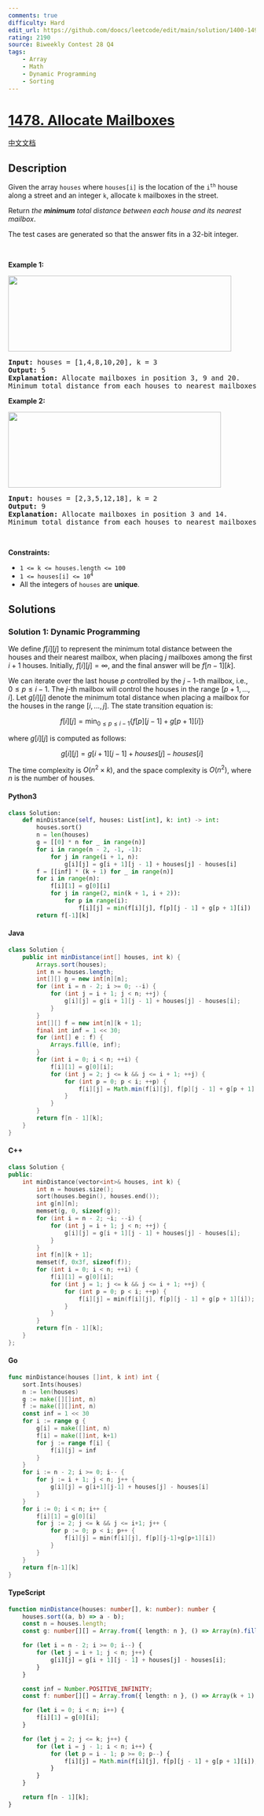 ```yaml
---
comments: true
difficulty: Hard
edit_url: https://github.com/doocs/leetcode/edit/main/solution/1400-1499/1478.Allocate%20Mailboxes/README_EN.md
rating: 2190
source: Biweekly Contest 28 Q4
tags:
    - Array
    - Math
    - Dynamic Programming
    - Sorting
---
```


<!-- problem:start -->

# [1478. Allocate Mailboxes](https://leetcode.com/problems/allocate-mailboxes)

[中文文档](/solution/1400-1499/1478.Allocate%20Mailboxes/README.md)

## Description

<!-- description:start -->

<p>Given the array <code>houses</code> where <code>houses[i]</code> is the location of the <code>i<sup>th</sup></code> house along a street and an integer <code>k</code>, allocate <code>k</code> mailboxes in the street.</p>

<p>Return <em>the <strong>minimum</strong> total distance between each house and its nearest mailbox</em>.</p>

<p>The test cases are generated so that the answer fits in a 32-bit integer.</p>

<p>&nbsp;</p>
<p><strong class="example">Example 1:</strong></p>
<img alt="" src="https://fastly.jsdelivr.net/gh/doocs/leetcode@main/solution/1400-1499/1478.Allocate%20Mailboxes/images/sample_11_1816.png" style="width: 454px; height: 154px;" />
<pre>
<strong>Input:</strong> houses = [1,4,8,10,20], k = 3
<strong>Output:</strong> 5
<strong>Explanation:</strong> Allocate mailboxes in position 3, 9 and 20.
Minimum total distance from each houses to nearest mailboxes is |3-1| + |4-3| + |9-8| + |10-9| + |20-20| = 5 
</pre>

<p><strong class="example">Example 2:</strong></p>
<img alt="" src="https://fastly.jsdelivr.net/gh/doocs/leetcode@main/solution/1400-1499/1478.Allocate%20Mailboxes/images/sample_2_1816.png" style="width: 433px; height: 154px;" />
<pre>
<strong>Input:</strong> houses = [2,3,5,12,18], k = 2
<strong>Output:</strong> 9
<strong>Explanation:</strong> Allocate mailboxes in position 3 and 14.
Minimum total distance from each houses to nearest mailboxes is |2-3| + |3-3| + |5-3| + |12-14| + |18-14| = 9.
</pre>

<p>&nbsp;</p>
<p><strong>Constraints:</strong></p>

<ul>
	<li><code>1 &lt;= k &lt;= houses.length &lt;= 100</code></li>
	<li><code>1 &lt;= houses[i] &lt;= 10<sup>4</sup></code></li>
	<li>All the integers of <code>houses</code> are <strong>unique</strong>.</li>
</ul>

<!-- description:end -->

## Solutions

<!-- solution:start -->

### Solution 1: Dynamic Programming

We define $f[i][j]$ to represent the minimum total distance between the houses and their nearest mailbox, when placing $j$ mailboxes among the first $i+1$ houses. Initially, $f[i][j] = \infty$, and the final answer will be $f[n-1][k]$.

We can iterate over the last house $p$ controlled by the $j-1$-th mailbox, i.e., $0 \leq p \leq i-1$. The $j$-th mailbox will control the houses in the range $[p+1, \dots, i]$. Let $g[i][j]$ denote the minimum total distance when placing a mailbox for the houses in the range $[i, \dots, j]$. The state transition equation is:

$$
f[i][j] = \min_{0 \leq p \leq i-1} \{f[p][j-1] + g[p+1][i]\}
$$

where $g[i][j]$ is computed as follows:

$$
g[i][j] = g[i + 1][j - 1] + \textit{houses}[j] - \textit{houses}[i]
$$

The time complexity is $O(n^2 \times k)$, and the space complexity is $O(n^2)$, where $n$ is the number of houses.

<!-- tabs:start -->

#### Python3

```python
class Solution:
    def minDistance(self, houses: List[int], k: int) -> int:
        houses.sort()
        n = len(houses)
        g = [[0] * n for _ in range(n)]
        for i in range(n - 2, -1, -1):
            for j in range(i + 1, n):
                g[i][j] = g[i + 1][j - 1] + houses[j] - houses[i]
        f = [[inf] * (k + 1) for _ in range(n)]
        for i in range(n):
            f[i][1] = g[0][i]
            for j in range(2, min(k + 1, i + 2)):
                for p in range(i):
                    f[i][j] = min(f[i][j], f[p][j - 1] + g[p + 1][i])
        return f[-1][k]
```

#### Java

```java
class Solution {
    public int minDistance(int[] houses, int k) {
        Arrays.sort(houses);
        int n = houses.length;
        int[][] g = new int[n][n];
        for (int i = n - 2; i >= 0; --i) {
            for (int j = i + 1; j < n; ++j) {
                g[i][j] = g[i + 1][j - 1] + houses[j] - houses[i];
            }
        }
        int[][] f = new int[n][k + 1];
        final int inf = 1 << 30;
        for (int[] e : f) {
            Arrays.fill(e, inf);
        }
        for (int i = 0; i < n; ++i) {
            f[i][1] = g[0][i];
            for (int j = 2; j <= k && j <= i + 1; ++j) {
                for (int p = 0; p < i; ++p) {
                    f[i][j] = Math.min(f[i][j], f[p][j - 1] + g[p + 1][i]);
                }
            }
        }
        return f[n - 1][k];
    }
}
```

#### C++

```cpp
class Solution {
public:
    int minDistance(vector<int>& houses, int k) {
        int n = houses.size();
        sort(houses.begin(), houses.end());
        int g[n][n];
        memset(g, 0, sizeof(g));
        for (int i = n - 2; ~i; --i) {
            for (int j = i + 1; j < n; ++j) {
                g[i][j] = g[i + 1][j - 1] + houses[j] - houses[i];
            }
        }
        int f[n][k + 1];
        memset(f, 0x3f, sizeof(f));
        for (int i = 0; i < n; ++i) {
            f[i][1] = g[0][i];
            for (int j = 1; j <= k && j <= i + 1; ++j) {
                for (int p = 0; p < i; ++p) {
                    f[i][j] = min(f[i][j], f[p][j - 1] + g[p + 1][i]);
                }
            }
        }
        return f[n - 1][k];
    }
};
```

#### Go

```go
func minDistance(houses []int, k int) int {
	sort.Ints(houses)
	n := len(houses)
	g := make([][]int, n)
	f := make([][]int, n)
	const inf = 1 << 30
	for i := range g {
		g[i] = make([]int, n)
		f[i] = make([]int, k+1)
		for j := range f[i] {
			f[i][j] = inf
		}
	}
	for i := n - 2; i >= 0; i-- {
		for j := i + 1; j < n; j++ {
			g[i][j] = g[i+1][j-1] + houses[j] - houses[i]
		}
	}
	for i := 0; i < n; i++ {
		f[i][1] = g[0][i]
		for j := 2; j <= k && j <= i+1; j++ {
			for p := 0; p < i; p++ {
				f[i][j] = min(f[i][j], f[p][j-1]+g[p+1][i])
			}
		}
	}
	return f[n-1][k]
}
```

#### TypeScript

```ts
function minDistance(houses: number[], k: number): number {
    houses.sort((a, b) => a - b);
    const n = houses.length;
    const g: number[][] = Array.from({ length: n }, () => Array(n).fill(0));

    for (let i = n - 2; i >= 0; i--) {
        for (let j = i + 1; j < n; j++) {
            g[i][j] = g[i + 1][j - 1] + houses[j] - houses[i];
        }
    }

    const inf = Number.POSITIVE_INFINITY;
    const f: number[][] = Array.from({ length: n }, () => Array(k + 1).fill(inf));

    for (let i = 0; i < n; i++) {
        f[i][1] = g[0][i];
    }

    for (let j = 2; j <= k; j++) {
        for (let i = j - 1; i < n; i++) {
            for (let p = i - 1; p >= 0; p--) {
                f[i][j] = Math.min(f[i][j], f[p][j - 1] + g[p + 1][i]);
            }
        }
    }

    return f[n - 1][k];
}
```

<!-- tabs:end -->

<!-- solution:end -->

<!-- problem:end -->
